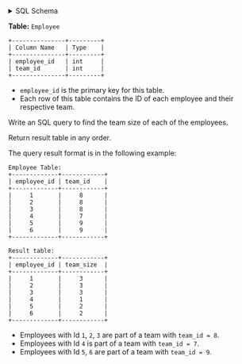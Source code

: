 <details>
<summary> SQL Schema</summary>

```sql
DROP TABLE IF EXISTS Employee;

CREATE TABLE IF NOT EXISTS
  Employee (employee_id int, team_id int);

INSERT INTO
  Employee 
VALUES
  ('1', '8'),
  ('2', '8'),
  ('3', '8'),
  ('4', '7'),
  ('5', '9'),
  ('6', '9');
```

</details>

**Table:** `Employee`

```
+---------------+---------+
| Column Name   | Type    |
+---------------+---------+
| employee_id   | int     |
| team_id       | int     |
+---------------+---------+
```

- `employee_id` is the primary key for this table.
- Each row of this table contains the ID of each employee and their respective team.

Write an SQL query to find the team size of each of the employees.

Return result table in any order.

The query result format is in the following example:

```
Employee Table:
+-------------+------------+
| employee_id | team_id    |
+-------------+------------+
|     1       |     8      |
|     2       |     8      |
|     3       |     8      |
|     4       |     7      |
|     5       |     9      |
|     6       |     9      |
+-------------+------------+

Result table:
+-------------+------------+
| employee_id | team_size  |
+-------------+------------+
|     1       |     3      |
|     2       |     3      |
|     3       |     3      |
|     4       |     1      |
|     5       |     2      |
|     6       |     2      |
+-------------+------------+
```

- Employees with Id `1`, `2`, `3` are part of a team with `team_id = 8`.
- Employees with Id `4` is part of a team with `team_id = 7`.
- Employees with Id `5`, `6` are part of a team with `team_id = 9`.